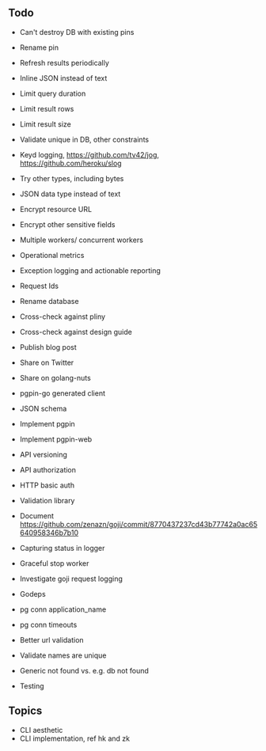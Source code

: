 ## Todo

* Can't destroy DB with existing pins
* Rename pin
* Refresh results periodically
* Inline JSON instead of text
* Limit query duration
* Limit result rows
* Limit result size
* Validate unique in DB, other constraints

* Keyd logging, https://github.com/tv42/jog, https://github.com/heroku/slog
* Try other types, including bytes
* JSON data type instead of text
* Encrypt resource URL
* Encrypt other sensitive fields
* Multiple workers/ concurrent workers
* Operational metrics
* Exception logging and actionable reporting
* Request Ids
* Rename database
* Cross-check against pliny
* Cross-check against design guide
* Publish blog post
* Share on Twitter
* Share on golang-nuts
* pgpin-go generated client
* JSON schema
* Implement pgpin
* Implement pgpin-web
* API versioning
* API authorization
* HTTP basic auth
* Validation library
* Document https://github.com/zenazn/goji/commit/8770437237cd43b77742a0ac65640958346b7b10
* Capturing status in logger
* Graceful stop worker
* Investigate goji request logging
* Godeps
* pg conn application_name
* pg conn timeouts
* Better url validation
* Validate names are unique
* Generic not found vs. e.g. db not found
* Testing

## Topics

* CLI aesthetic
* CLI implementation, ref hk and zk
